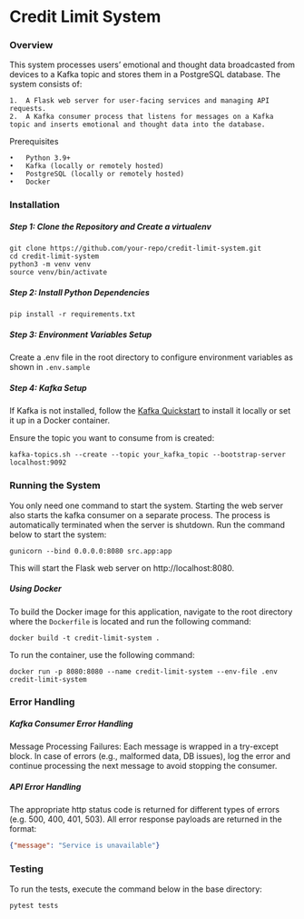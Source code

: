 # Credit Limit System

### Overview

This system processes users’ emotional and thought data broadcasted from devices to a Kafka topic and stores them in a PostgreSQL database. The system consists of:

	1.	A Flask web server for user-facing services and managing API requests.
	2.	A Kafka consumer process that listens for messages on a Kafka topic and inserts emotional and thought data into the database.

Prerequisites

	•	Python 3.9+
	•	Kafka (locally or remotely hosted)
	•	PostgreSQL (locally or remotely hosted)
	•	Docker

### Installation

##### Step 1: Clone the Repository and Create a virtualenv
```shell
git clone https://github.com/your-repo/credit-limit-system.git
cd credit-limit-system
python3 -m venv venv
source venv/bin/activate
```


##### Step 2: Install Python Dependencies

```shell
pip install -r requirements.txt
```

##### Step 3: Environment Variables Setup

Create a .env file in the root directory to configure environment variables as shown in `.env.sample`

##### Step 4: Kafka Setup

If Kafka is not installed, follow the [Kafka Quickstart](https://kafka.apache.org/quickstart) to install it locally or set it up in a Docker container.

Ensure the topic you want to consume from is created:

```
kafka-topics.sh --create --topic your_kafka_topic --bootstrap-server localhost:9092
```

### Running the System

You only need one command to start the system. Starting the web server also starts the kafka consumer on a separate process. 
The process is automatically terminated when the server is shutdown. Run the command below to start the system:

```shell
gunicorn --bind 0.0.0.0:8080 src.app:app
```
This will start the Flask web server on http://localhost:8080.

##### Using Docker
To build the Docker image for this application, navigate to the root directory where the `Dockerfile` is located and run the following command:

```shell
docker build -t credit-limit-system .
```

To run the container, use the following command:
```shell
docker run -p 8080:8080 --name credit-limit-system --env-file .env credit-limit-system
```

### Error Handling

##### Kafka Consumer Error Handling

Message Processing Failures: Each message is wrapped in a try-except block. In case of errors (e.g., malformed data, DB issues), log the error and continue processing the next message to avoid stopping the consumer.

##### API Error Handling

The appropriate http status code is returned for different types of errors (e.g. 500, 400, 401, 503).
All error response payloads are returned in the format: 
```json
{"message": "Service is unavailable"}
```

### Testing
To run the tests, execute the command below in the base directory:
```shell
pytest tests
```